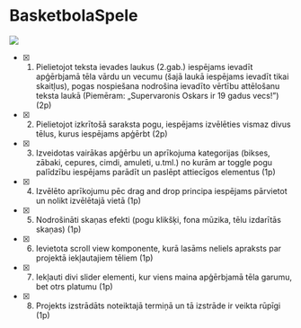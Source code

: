 # BasketbolaSpele

![](https://pluspng.com/img-png/nba-logo-vector-png-nba-logo-png-2400.png)

-[x] 1. Pielietojot teksta ievades laukus (2.gab.) iespējams ievadīt apģērbjamā tēla vārdu un vecumu
(šajā laukā iespējams ievadīt tikai skaitļus), pogas nospiešana nodrošina ievadīto vērtību 
attēlošanu teksta laukā (Piemēram: „Supervaronis Oskars ir 19 gadus vecs!”) (2p)

-[x] 2. Pielietojot izkrītošā saraksta pogu, iespējams izvēlēties vismaz divus tēlus, kurus iespējams 
apģērbt (2p)

-[x] 3. Izveidotas vairākas apģērbu un aprīkojuma kategorijas (bikses, zābaki, cepures, cimdi, amuleti, 
u.tml.) no kurām ar toggle pogu palīdzību iespējams parādīt un paslēpt attiecīgos elementus (1p)

-[x] 4. Izvēlēto aprīkojumu pēc drag and drop principa iespējams pārvietot un nolikt izvēlētajā vietā (1p)

-[x] 5. Nodrošināti skaņas efekti (pogu klikšķi, fona mūzika, tēlu izdarītās skaņas) (1p)

-[x] 6. Ievietota scroll view komponente, kurā lasāms neliels apraksts par projektā iekļautajiem tēliem
(1p)

-[x] 7. Iekļauti divi slider elementi, kur viens maina apģērbjamā tēla garumu, bet otrs platumu (1p)

-[x] 8. Projekts izstrādāts noteiktajā termiņā un tā izstrāde ir veikta rūpīgi (1p)
